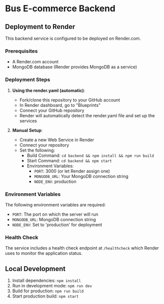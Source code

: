 # Bus E-commerce Backend

## Deployment to Render

This backend service is configured to be deployed on Render.com.

### Prerequisites

- A Render.com account
- MongoDB database (Render provides MongoDB as a service)

### Deployment Steps

1. **Using the render.yaml (automatic)**:
   - Fork/clone this repository to your GitHub account
   - In Render dashboard, go to "Blueprints"
   - Connect your GitHub repository
   - Render will automatically detect the render.yaml file and set up the services

2. **Manual Setup**:
   - Create a new Web Service in Render
   - Connect your repository
   - Set the following:
     - Build Command: `cd backend && npm install && npm run build`
     - Start Command: `cd backend && npm start`
     - Environment Variables:
       - `PORT`: 3000 (or let Render assign one)
       - `MONGODB_URL`: Your MongoDB connection string
       - `NODE_ENV`: production

### Environment Variables

The following environment variables are required:

- `PORT`: The port on which the server will run
- `MONGODB_URL`: MongoDB connection string
- `NODE_ENV`: Set to 'production' for deployment

### Health Check

The service includes a health check endpoint at `/healthcheck` which Render uses to monitor the application status.

## Local Development

1. Install dependencies: `npm install`
2. Run in development mode: `npm run dev`
3. Build for production: `npm run build`
4. Start production build: `npm start` 